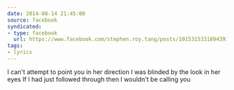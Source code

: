 ```yaml
---
date: 2014-08-14 21:45:00
source: facebook
syndicated:
- type: facebook
  url: https://www.facebook.com/stephen.roy.tang/posts/10153153318943912
tags: 
- lyrics
---
```


I can't attempt to point you in her direction  I was blinded by the look in her eyes  If I had just followed through then I wouldn't be calling you